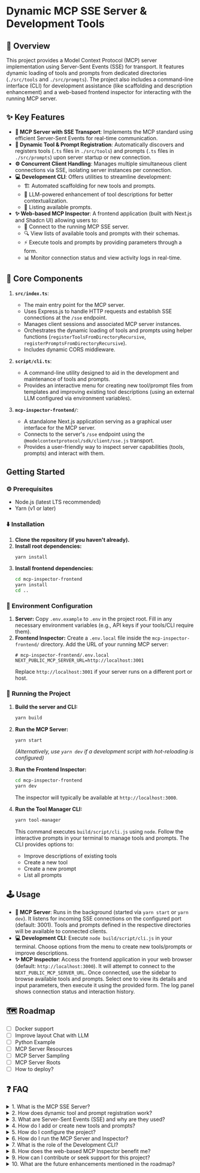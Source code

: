 # Dynamic MCP SSE Server & Development Tools

## 🚀 Overview

This project provides a Model Context Protocol (MCP) server implementation using Server-Sent Events (SSE) for transport. It features dynamic loading of tools and prompts from dedicated directories (`./src/tools` and `./src/prompts`). The project also includes a command-line interface (CLI) for development assistance (like scaffolding and description enhancement) and a web-based frontend inspector for interacting with the running MCP server.

## ✨ Key Features

- **📡 MCP Server with SSE Transport**: Implements the MCP standard using efficient Server-Sent Events for real-time communication.
- **🧰 Dynamic Tool & Prompt Registration**: Automatically discovers and registers tools (`.ts` files in `./src/tools`) and prompts (`.ts` files in `./src/prompts`) upon server startup or new connection.
- **⚙️ Concurrent Client Handling**: Manages multiple simultaneous client connections via SSE, isolating server instances per connection.
- **💻 Development CLI**: Offers utilities to streamline development:
  - 🏗️ Automated scaffolding for new tools and prompts.
  - 🤖 LLM-powered enhancement of tool descriptions for better contextualization.
  - 📝 Listing available prompts.
- **✨ Web-based MCP Inspector**: A frontend application (built with Next.js and Shadcn UI) allowing users to:
  - 🔗 Connect to the running MCP SSE server.
  - 🔍 View lists of available tools and prompts with their schemas.
  - ⚡ Execute tools and prompts by providing parameters through a form.
  - 📊 Monitor connection status and view activity logs in real-time.

## 🧩 Core Components

1.  **`src/index.ts`**:

    - The main entry point for the MCP server.
    - Uses Express.js to handle HTTP requests and establish SSE connections at the `/sse` endpoint.
    - Manages client sessions and associated MCP server instances.
    - Orchestrates the dynamic loading of tools and prompts using helper functions (`registerToolsFromDirectoryRecursive`, `registerPromptsFromDirectoryRecursive`).
    - Includes dynamic CORS middleware.

2.  **`script/cli.ts`**:

    - A command-line utility designed to aid in the development and maintenance of tools and prompts.
    - Provides an interactive menu for creating new tool/prompt files from templates and improving existing tool descriptions (using an external LLM configured via environment variables).

3.  **`mcp-inspector-frontend/`**:
    - A standalone Next.js application serving as a graphical user interface for the MCP server.
    - Connects to the server's `/sse` endpoint using the `@modelcontextprotocol/sdk/client/sse.js` transport.
    - Provides a user-friendly way to inspect server capabilities (tools, prompts) and interact with them.

## Getting Started

### ⚙️ Prerequisites

- Node.js (latest LTS recommended)
- Yarn (v1 or later)

### ⬇️ Installation

1.  **Clone the repository (if you haven't already).**
2.  **Install root dependencies:**
    ```bash
    yarn install
    ```
3.  **Install frontend dependencies:**
    ```bash
    cd mcp-inspector-frontend
    yarn install
    cd ..
    ```

### 🔑 Environment Configuration

1.  **Server:** Copy `.env.example` to `.env` in the project root. Fill in any necessary environment variables (e.g., API keys if your tools/CLI require them).
2.  **Frontend Inspector:** Create a `.env.local` file inside the `mcp-inspector-frontend/` directory. Add the URL of your running MCP server:
    ```plaintext
    # mcp-inspector-frontend/.env.local
    NEXT_PUBLIC_MCP_SERVER_URL=http://localhost:3001
    ```
    Replace `http://localhost:3001` if your server runs on a different port or host.

### 🚀 Running the Project

1.  **Build the server and CLI:**
    ```bash
    yarn build
    ```
2.  **Run the MCP Server:**

    ```bash
    yarn start
    ```

    _(Alternatively, use `yarn dev` if a development script with hot-reloading is configured)_

3.  **Run the Frontend Inspector:**

    ```bash
    cd mcp-inspector-frontend
    yarn dev
    ```

    The inspector will typically be available at `http://localhost:3000`.

4.  **Run the Tool Manager CLI:**
    ```bash
    yarn tool-manager
    ```
    This command executes `build/script/cli.js` using `node`. Follow the interactive prompts in your terminal to manage tools and prompts. The CLI provides options to:
    - Improve descriptions of existing tools
    - Create a new tool
    - Create a new prompt
    - List all prompts

## 🕹️ Usage

- **📡 MCP Server**: Runs in the background (started via `yarn start` or `yarn dev`). It listens for incoming SSE connections on the configured port (default: 3001). Tools and prompts defined in the respective directories will be available to connected clients.
- **💻 Development CLI**: Execute `node build/script/cli.js` in your terminal. Choose options from the menu to create new tools/prompts or improve descriptions.
- **✨ MCP Inspector**: Access the frontend application in your web browser (default: `http://localhost:3000`). It will attempt to connect to the `NEXT_PUBLIC_MCP_SERVER_URL`. Once connected, use the sidebar to browse available tools and prompts. Select one to view its details and input parameters, then execute it using the provided form. The log panel shows connection status and interaction history.

## 🗺️ Roadmap

- [ ] Docker support
- [ ] Improve layout Chat with LLM
- [ ] Python Example
- [ ] MCP Server Resources
- [ ] MCP Server Sampling
- [ ] MCP Server Roots
- [ ] How to deploy?

## ❓ FAQ

<details>
<summary>1. What is the MCP SSE Server?</summary>

**Answer:** The MCP (Model Context Protocol) SSE Server is a real-time communication server that uses Server-Sent Events (SSE) to deliver messages to connected clients. It adheres to the MCP standard, facilitating a structured and scalable communication protocol for AI-driven tools and prompts. This design enables efficient updates and interactions, making it ideal for projects that require dynamic, live data streaming and command execution.

</details>

<details>
<summary>2. How does dynamic tool and prompt registration work?</summary>

**Answer:** Upon starting up or when a new client connection is established, the MCP server automatically scans dedicated directories (`./src/tools` and `./src/prompts`). It registers any new or updated TypeScript files found there. This dynamic discovery process ensures that any changes or additions to your tools and prompts are readily available to connected clients without needing to restart the server manually.

</details>

<details>
<summary>3. What are Server-Sent Events (SSE) and why are they used?</summary>

**Answer:** Server-Sent Events (SSE) provide a mechanism for servers to push data to clients over a standard HTTP connection. Unlike WebSockets, which enable bi-directional communication, SSE focuses on one-way communication from server to client. This makes SSE particularly well-suited for live updates such as monitoring logs, showing dynamic tool execution status, or streaming notifications in real time.

</details>

<details>
<summary>4. How do I add or create new tools and prompts?</summary>

**Answer:** You can extend the project easily by adding new TypeScript files to the `./src/tools` or `./src/prompts` directories. Additionally, the project includes a CLI tool that guides you through:

- Creating a New Tool/Prompt: Use interactive scaffolding that generates boilerplate code and the necessary file structure.
- Improving Existing Tool Descriptions: Leverage LLM-powered suggestions to enhance tool context and descriptions, ensuring they are detailed and user-friendly.
- Listing Available Prompts: Quickly view a list of prompts available in the system from the command line.
</details>

<details>
<summary>5. How do I configure the project?</summary>

**Answer:** Before running the project, ensure you configure the environment variables properly:

- Server Configuration: Copy the `.env.example` file to `.env` in the root directory and update any required API keys or settings.
- Frontend Inspector: In the `mcp-inspector-frontend` directory, create a `.env.local` file and specify the MCP server URL (e.g., `NEXT_PUBLIC_MCP_SERVER_URL=http://localhost:3001`). These steps ensure that both the backend server and the frontend interface are properly aligned with your development environment.
</details>

<details>
<summary>6. How do I run the MCP Server and Inspector?</summary>

**Answer:** After setting up the environment:

- Building the Project: Run `yarn build` to compile the server and CLI tools.
- Starting the Server: Launch the server with `yarn start` (or `yarn dev` if you prefer hot reloading during development).
- Running the Inspector: Navigate to the `mcp-inspector-frontend` directory, install dependencies with `yarn install`, then start the application using `yarn dev`. The inspector will typically be available at `http://localhost:3000`.
</details>

<details>
<summary>7. What is the role of the Development CLI?</summary>

**Answer:** The CLI is a powerful tool designed to enhance your development workflow. It provides:

- Automated Scaffolding: Quickly generate new tool or prompt files using predefined templates.
- LLM-Powered Enhancement: Automatically improve tool descriptions based on natural language processing models for clarity and context.
- Prompt Listing: Easily list and manage the available prompts, helping you keep track of your project's interactive components.
</details>

<details>
<summary>8. How does the web-based MCP Inspector benefit me?</summary>

**Answer:** The MCP Inspector is a user-friendly frontend application that connects to the server’s SSE endpoint. It allows you to:

- Inspect available tools and prompts, including schema definitions.
- Execute tools by filling out parameter forms.
- Monitor the connection status and view activity logs in real time. This visual layer is designed to ease the debugging process and provide an intuitive interface for interacting with your MCP server.
</details>

<details>
<summary>9. How can I contribute or seek support for this project?</summary>

**Answer:** Contributions are welcome! If you wish to help improve this project:

- Bug Reports and Feature Requests: Use the project’s issue tracker on your repository host (e.g., GitHub).
- Pull Requests: Review the contribution guidelines provided in the repository to ensure smooth integration of new code.
- Community Support: Engage with the community through discussion forums or project-specific chat channels if available.
</details>

<details>
<summary>10. What are the future enhancements mentioned in the roadmap?</summary>

**Answer:** The current roadmap highlights several exciting directions, including:

- Docker Support: Simplifying the deployment process using containerization.
- MCP Server Resources and Sampling: Enhancing resource management and providing sampling techniques to improve performance.
- Deployment Guidelines: Offering comprehensive guides for deploying the MCP server in production environments. These roadmap items are aimed at further refining the project’s scalability and ease of use for a broader audience.
</details>
